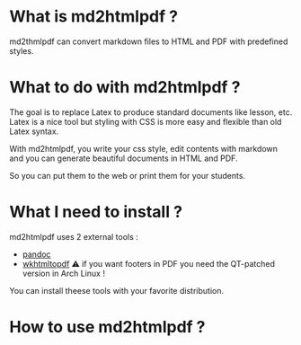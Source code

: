 # What is md2htmlpdf ?
md2thmlpdf can convert markdown files to HTML and PDF with predefined styles.

# What to do with md2htmlpdf ?
The goal is to replace Latex to produce standard documents like lesson, etc.
Latex is a nice tool but styling with CSS is more easy and flexible than old Latex syntax.

With md2htmlpdf, you write your css style, edit contents with markdown and you can generate beautiful documents in HTML and PDF.

So you can put them to the web or print them for your students.

# What I need to install ?
md2htmlpdf uses 2 external tools :

 - [pandoc](https://pandoc.org/)
 - [wkhtmltopdf](https://wkhtmltopdf.org/) ⚠️ if you want footers in PDF you need the QT-patched version in Arch Linux !

You can install theese tools with your favorite distribution.

# How to use md2htmlpdf ?
